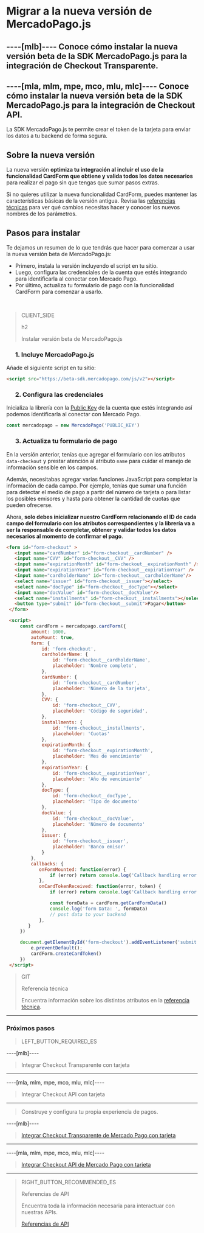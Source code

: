 # Migrar a la nueva versión de MercadoPago.js

----[mlb]----
Conoce cómo instalar la **nueva versión beta de la SDK MercadoPago.js para la integración de Checkout Transparente**. 
------------ 
----[mla, mlm, mpe, mco, mlu, mlc]---- 
Conoce cómo instalar la **nueva versión beta de la SDK MercadoPago.js para la integración de Checkout API**. 
------------ 

La SDK MercadoPago.js te permite crear el token de la tarjeta para enviar los datos a tu backend de forma segura.

## Sobre la nueva versión

La nueva versión **optimiza tu integración al incluir el uso de la funcionalidad CardForm que obtiene y valida todos los datos necesarios** para realizar el pago sin que tengas que sumar pasos extras. 

Si no quieres utilizar la nueva funcionalidad CardForm, puedes mantener las características básicas de la versión antigua. Revisa las [referencias técnicas](https://github.com/mercadopago/sdk-js/) para ver qué cambios necesitas hacer y conocer los nuevos nombres de los parámetros. 

## Pasos para instalar

Te dejamos un resumen de lo que tendrás que hacer para comenzar a usar la nueva versión beta de MercadoPago.js:

* Primero, instala la versión incluyendo el script en tu sitio. 
* Luego, configura las credenciales de la cuenta que estés integrando para identificarla al conectar con Mercado Pago.
* Por último, actualiza tu formulario de pago con la funcionalidad CardForm para comenzar a usarlo.

<br>

> CLIENT_SIDE
>
> h2
>
> Instalar versión beta de MercadoPago.js

### &nbsp;&nbsp;&nbsp;&nbsp;&nbsp;&nbsp;1. Incluye MercadoPago.js

Añade el siguiente script en tu sitio:

```html
<script src="https://beta-sdk.mercadopago.com/js/v2"></script>
```

### &nbsp;&nbsp;&nbsp;&nbsp;&nbsp;&nbsp;2. Configura las credenciales

Inicializa la librería con la [Public Key]([FAKER][CREDENTIALS][URL]) de la cuenta que estés integrando así podemos identificarla al conectar con Mercado Pago.

```javascript
const mercadopago = new MercadoPago('PUBLIC_KEY')
```

### &nbsp;&nbsp;&nbsp;&nbsp;&nbsp;&nbsp;3. Actualiza tu formulario de pago

En la versión anterior, tenías que agregar el formulario con los atributos `data-checkout` y prestar atención al atributo `name` para cuidar el manejo de información sensible en los campos. 

Además, necesitabas agregar varias funciones JavaScript para completar la información de cada campo. Por ejemplo, tenías que sumar una función para detectar el medio de pago a partir del número de tarjeta o para listar los posibles emisores y hasta para obtener la cantidad de cuotas que pueden ofrecerse.

Ahora, **solo debes inicializar nuestro CardForm relacionando el ID de cada campo del formulario con los atributos correspondientes y la librería va a ser la responsable de completar, obtener y validar todos los datos necesarios al momento de confirmar el pago**.

```html
<form id="form-checkout" >
   <input name="cardNumber" id="form-checkout__cardNumber" />
   <input name="CVV" id="form-checkout__CVV" />
   <input name="expirationMonth" id="form-checkout__expirationMonth" />
   <input name="expirationYear" id="form-checkout__expirationYear" />
   <input name="cardholderName" id="form-checkout__cardholderName"/>
   <select name="issuer" id="form-checkout__issuer"></select>
   <select name="docType" id="form-checkout__docType"></select>
   <input name="docValue" id="form-checkout__docValue"/>
   <select name="installments" id="form-checkout__installments"></select>
   <button type="submit" id="form-checkout__submit">Pagar</button>
 </form>

 <script>
     const cardForm = mercadopago.cardForm({
         amount: 1000,
         autoMount: true,
         form: {
             id: 'form-checkout',
             cardholderName: {
                 id: 'form-checkout__cardholderName',
                 placeholder: 'Nombre completo',
             },
             cardNumber: {
                 id: 'form-checkout__cardNumber',
                 placeholder: 'Número de la tarjeta',
             },
             CVV: {
                 id: 'form-checkout__CVV',
                 placeholder: 'Código de seguridad',
             },
             installments: {
                 id: 'form-checkout__installments',
                 placeholder: 'Cuotas'
             },
             expirationMonth: {
                 id: 'form-checkout__expirationMonth',
                 placeholder: 'Mes de vencimiento'
             },
             expirationYear: {
                 id: 'form-checkout__expirationYear',
                 placeholder: 'Año de vencimiento'
             },
             docType: {
                 id: 'form-checkout__docType',
                 placeholder: 'Tipo de documento'
             },
             docValue: {
                 id: 'form-checkout__docValue',
                 placeholder: 'Número de documento'
             },
             issuer: {
                 id: 'form-checkout__issuer',
                 placeholder: 'Banco emisor'
             }
         },
         callbacks: {
            onFormMounted: function(error) {
                if (error) return console.log('Callback handling error ', error);
            },
            onCardTokenReceived: function(error, token) {
                if (error) return console.log('Callback handling error ', error);

                const formData = cardForm.getCardFormData()
                console.log('form Data: ', formData)
                // post data to your backend
            },
        }
     })

     document.getElementById('form-checkout').addEventListener('submit', function(e) {
         e.preventDefault();
         cardForm.createCardToken()
     })
 </script>
```


> GIT
> 
> Referencia técnica
> 
> Encuentra información sobre los distintos atributos en la [referencia técnica](https://github.com/mercadopago/sdk-js).

---
### Próximos pasos

> LEFT_BUTTON_REQUIRED_ES
>
----[mlb]----
> Integrar Checkout Transparente con tarjeta
------------
----[mla, mlm, mpe, mco, mlu, mlc]----
> Integrar Checkout API con tarjeta
------------
>
> Construye y configura tu propia experiencia de pagos.
>
----[mlb]----
> [Integrar Checkout Transparente de Mercado Pago con tarjeta](https://www.mercadopago[FAKER][URL][DOMAIN]/developers/es/guides/online-payments/checkout-api/receiving-payment-by-card/)
------------
----[mla, mlm, mpe, mco, mlu, mlc]----
> [Integrar Checkout API de Mercado Pago con tarjeta](https://www.mercadopago[FAKER][URL][DOMAIN]/developers/es/guides/online-payments/checkout-api/receiving-payment-by-card/)
------------

> RIGHT_BUTTON_RECOMMENDED_ES
>
> Referencias de API
>
> Encuentra toda la información necesaria para interactuar con nuestras APIs.
>
> [Referencias de API](https://www.mercadopago[FAKER][URL][DOMAIN]/developers/es/reference/)
